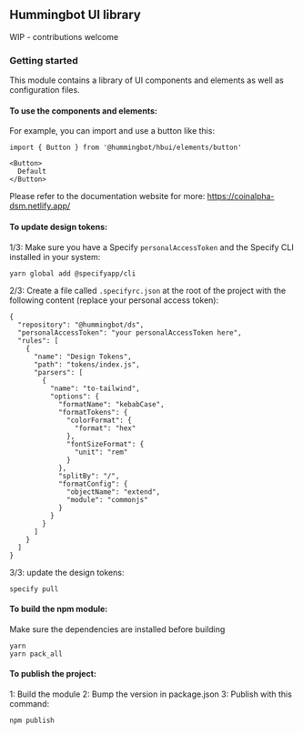 ## Hummingbot UI library

WIP - contributions welcome


### Getting started

This module contains a library of UI components and elements as well as configuration files.

#### To use the components and elements:

For example, you can import and use a button like this:

```shell
import { Button } from '@hummingbot/hbui/elements/button'

<Button>
  Default
</Button>
```

Please refer to the documentation website for more: https://coinalpha-dsm.netlify.app/



#### To update design tokens:

1/3: Make sure you have a Specify `personalAccessToken` and the Specify CLI installed in your system:

```shell
yarn global add @specifyapp/cli
```

2/3: Create a file called `.specifyrc.json` at the root of the project with the following content (replace your personal access token):

```shell
{
  "repository": "@hummingbot/ds",
  "personalAccessToken": "your personalAccessToken here",
  "rules": [
    {
      "name": "Design Tokens",
      "path": "tokens/index.js",
      "parsers": [
        {
          "name": "to-tailwind",
          "options": {
            "formatName": "kebabCase",
            "formatTokens": {
              "colorFormat": {
                "format": "hex"
              },
              "fontSizeFormat": {
                "unit": "rem"
              }
            },
            "splitBy": "/",
            "formatConfig": {
              "objectName": "extend",
              "module": "commonjs"
            }
          }
        }
      ]
    }
  ]
}

```


3/3: update the design tokens:

```shell
specify pull
```

#### To build the npm module:

Make sure the dependencies are installed before building

```shell
yarn
yarn pack_all
```

#### To publish the project:

1: Build the module
2: Bump the version in package.json
3: Publish with this command:

```shell
npm publish
```
